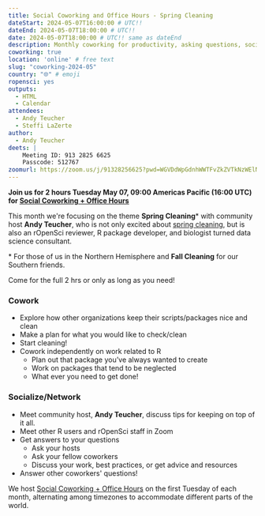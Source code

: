 ```yaml
---
title: Social Coworking and Office Hours - Spring Cleaning
dateStart: 2024-05-07T16:00:00 # UTC!!
dateEnd: 2024-05-07T18:00:00 # UTC!!
date: 2024-05-07T18:00:00 # UTC!! same as dateEnd
description: Monthly coworking for productivity, asking questions, socializing
coworking: true
location: 'online' # free text
slug: "coworking-2024-05"
country: "🌐" # emoji
ropensci: yes
outputs:
  - HTML
  - Calendar
attendees:
  - Andy Teucher
  - Steffi LaZerte
author:
  - Andy Teucher
deets: |
    Meeting ID: 913 2825 6625
    Passcode: 512767
zoomurl: https://zoom.us/j/91328256625?pwd=WGVDdWpGdnhWWTFvZkZVTkNzWElNQT09
---
```


<!--
```{r}
d <- lubridate::ymd_hms('2024-05-07 09:00:00', tz = 'America/Vancouver')
lubridate::with_tz(d, 'UTC')
lubridate::with_tz(d, 'America/Winnipeg')
```
-->

**Join us for 2 hours Tuesday May 07, 09:00 Americas Pacific (16:00 UTC) for 
[Social Coworking + Office Hours](/blog/2023/06/21/coworking/)**

This month we're focusing on the theme **Spring Cleaning**\* 
with community host **Andy Teucher**, who is not only excited about 
[spring cleaning](https://www.tidyverse.org/blog/2023/06/spring-cleaning-2023/), 
but is also an rOpenSci reviewer, R package developer, and biologist turned data science consultant.

\* For those of us in the Northern Hemisphere and **Fall Cleaning** for our Southern friends.

Come for the full 2 hrs or only as long as you need!

### Cowork

- Explore how other organizations keep their scripts/packages nice and clean
- Make a plan for what you would like to check/clean
- Start cleaning!
- Cowork independently on work related to R
    - Plan out that package you’ve always wanted to create
    - Work on packages that tend to be neglected
    - What ever you need to get done!

### Socialize/Network

- Meet community host, **Andy Teucher**, discuss tips for keeping on top of it all.
- Meet other R users and rOpenSci staff in Zoom
- Get answers to your questions
    - Ask your hosts
    - Ask your fellow coworkers
    - Discuss your work, best practices, or get advice and resources
- Answer other coworkers' questions!

We host 
[Social Coworking + Office Hours](/blog/2023/06/21/coworking/) 
on the first Tuesday of each month, alternating among timezones to 
accommodate different parts of the world.
